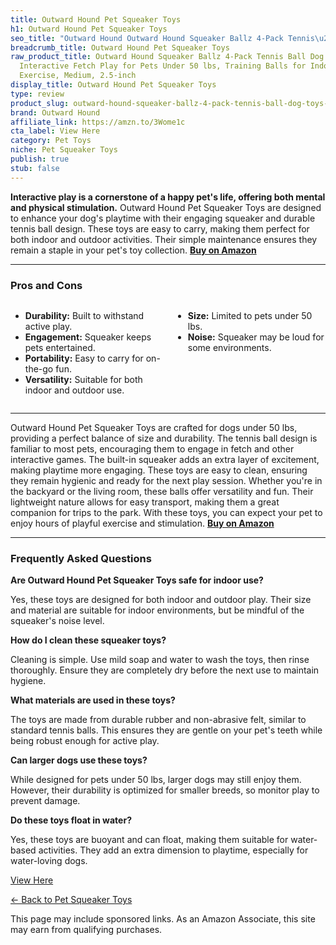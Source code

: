 ```yaml
---
title: Outward Hound Pet Squeaker Toys
h1: Outward Hound Pet Squeaker Toys
seo_title: "Outward Hound Outward Hound Squeaker Ballz 4-Pack Tennis\u2026"
breadcrumb_title: Outward Hound Pet Squeaker Toys
raw_product_title: Outward Hound Squeaker Ballz 4-Pack Tennis Ball Dog Toys with Squeaker,
  Interactive Fetch Play for Pets Under 50 lbs, Training Balls for Indoor & Outdoor
  Exercise, Medium, 2.5-inch
display_title: Outward Hound Pet Squeaker Toys
type: review
product_slug: outward-hound-squeaker-ballz-4-pack-tennis-ball-dog-toys-with-squeaker-82f29f66
brand: Outward Hound
affiliate_link: https://amzn.to/3Wome1c
cta_label: View Here
category: Pet Toys
niche: Pet Squeaker Toys
publish: true
stub: false
---
```


<div id="intro" class="full-width">
  <p><strong>Interactive play is a cornerstone of a happy pet's life, offering both mental and physical stimulation.</strong> Outward Hound Pet Squeaker Toys are designed to enhance your dog's playtime with their engaging squeaker and durable tennis ball design. These toys are easy to carry, making them perfect for both indoor and outdoor activities. Their simple maintenance ensures they remain a staple in your pet's toy collection. <a href="https://amzn.to/3Wome1c" rel="nofollow sponsored noopener" target="_blank"><strong>Buy on Amazon</strong></a></p>
</div>

<hr />
<h3 id="pros-cons">Pros and Cons</h3>
<div class="pc-grid" style="display:grid;grid-template-columns:1fr 1fr;gap:16px;">
  <ul>
    <li><strong>Durability:</strong> Built to withstand active play.</li>
    <li><strong>Engagement:</strong> Squeaker keeps pets entertained.</li>
    <li><strong>Portability:</strong> Easy to carry for on-the-go fun.</li>
    <li><strong>Versatility:</strong> Suitable for both indoor and outdoor use.</li>
  </ul>
  <ul>
    <li><strong>Size:</strong> Limited to pets under 50 lbs.</li>
    <li><strong>Noise:</strong> Squeaker may be loud for some environments.</li>
  </ul>
</div>
<hr />

<div class="full-width">
  <p>Outward Hound Pet Squeaker Toys are crafted for dogs under 50 lbs, providing a perfect balance of size and durability. The tennis ball design is familiar to most pets, encouraging them to engage in fetch and other interactive games. The built-in squeaker adds an extra layer of excitement, making playtime more engaging. These toys are easy to clean, ensuring they remain hygienic and ready for the next play session. Whether you're in the backyard or the living room, these balls offer versatility and fun. Their lightweight nature allows for easy transport, making them a great companion for trips to the park. With these toys, you can expect your pet to enjoy hours of playful exercise and stimulation. <a href="https://amzn.to/3Wome1c" rel="nofollow sponsored noopener" target="_blank"><strong>Buy on Amazon</strong></a></p>
</div>

<hr />
<h3 id="faqs">Frequently Asked Questions</h3>

<p><strong>Are Outward Hound Pet Squeaker Toys safe for indoor use?</strong></p>
<p>Yes, these toys are designed for both indoor and outdoor play. Their size and material are suitable for indoor environments, but be mindful of the squeaker's noise level.</p>

<p><strong>How do I clean these squeaker toys?</strong></p>
<p>Cleaning is simple. Use mild soap and water to wash the toys, then rinse thoroughly. Ensure they are completely dry before the next use to maintain hygiene.</p>

<p><strong>What materials are used in these toys?</strong></p>
<p>The toys are made from durable rubber and non-abrasive felt, similar to standard tennis balls. This ensures they are gentle on your pet's teeth while being robust enough for active play.</p>

<p><strong>Can larger dogs use these toys?</strong></p>
<p>While designed for pets under 50 lbs, larger dogs may still enjoy them. However, their durability is optimized for smaller breeds, so monitor play to prevent damage.</p>

<p><strong>Do these toys float in water?</strong></p>
<p>Yes, these toys are buoyant and can float, making them suitable for water-based activities. They add an extra dimension to playtime, especially for water-loving dogs.</p>
<p><a class="btn" href="https://amzn.to/3Wome1c" target="_blank" rel="nofollow sponsored noopener">View Here</a></p>
<p><a href="/roundups/pet-toys/pet-squeaker-toys/">← Back to Pet Squeaker Toys</a></p>
<aside class="disclosure">This page may include sponsored links. As an Amazon Associate, this site may earn from qualifying purchases.</aside>

